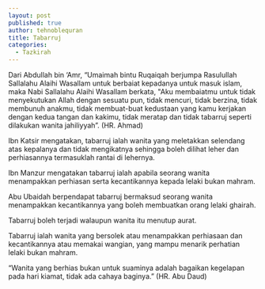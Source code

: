 ```yaml
---
layout: post
published: true
author: tehnoblequran
title: Tabarruj
categories:
  - Tazkirah
---
```

Dari Abdullah bin ‘Amr, “Umaimah bintu Ruqaiqah berjumpa Rasulullah Sallalahu Alaihi Wasallam untuk berbaiat kepadanya untuk masuk islam, maka Nabi Sallalahu Alaihi Wasallam berkata, "Aku membaiatmu untuk tidak menyekutukan Allah dengan sesuatu pun, tidak mencuri, tidak berzina, tidak membunuh anakmu, tidak membuat-buat kedustaan yang kamu kerjakan dengan kedua tangan dan kakimu, tidak meratap dan tidak tabarruj seperti dilakukan wanita jahiliyyah”. (HR. Ahmad)

Ibn Katsir mengatakan, tabarruj ialah wanita yang meletakkan selendang atas kepalanya dan tidak mengikatnya sehingga boleh dilihat leher dan perhiasannya termasuklah rantai di lehernya.

Ibn Manzur mengatakan tabarruj ialah apabila seorang wanita menampakkan perhiasan serta kecantikannya kepada lelaki bukan mahram.

Abu Ubaidah berpendapat tabarruj bermaksud seorang wanita menampakkan kecantikannya yang boleh membuatkan orang lelaki ghairah.

Tabarruj boleh terjadi walaupun wanita itu menutup aurat.

Tabarruj ialah wanita yang bersolek atau menampakkan perhiasaan dan kecantikannya atau memakai wangian, yang mampu menarik perhatian lelaki bukan mahram.

“Wanita yang berhias bukan untuk suaminya adalah bagaikan kegelapan pada hari kiamat, tidak ada cahaya baginya.” (HR. Abu Daud)
